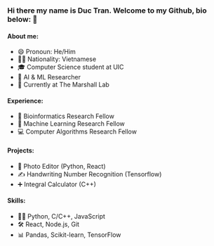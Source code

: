 ### Hi there my name is Duc Tran. Welcome to my Github, bio below: 👋
#### About me:
- 😄 Pronoun: He/Him
- 👨‍💻 Nationality: Vietnamese
- 🎓 Computer Science student at UIC
- 🧠 AI & ML Researcher
- 🏢 Currently at The Marshall Lab
#### Experience:
- 🧬 Bioinformatics Research Fellow
- 🤖 Machine Learning Research Fellow
- 💻 Computer Algorithms Research Fellow
#### Projects:
- 📸 Photo Editor (Python, React)
- ✍️ Handwriting Number Recognition (Tensorflow)
- ➕ Integral Calculator (C++)
#### Skills:
- 👨‍💻 Python, C/C++, JavaScript
- 🛠️ React, Node.js, Git
- 📊 Pandas, Scikit-learn, TensorFlow
  
